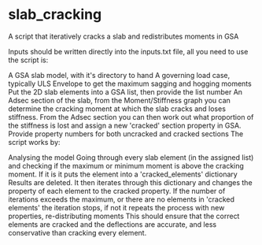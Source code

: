 # slab_cracking
A script that iteratively cracks a slab and redistributes moments in GSA

Inputs should be written directly into the inputs.txt file, all you need to use the script is:

A GSA slab model, with it's directory to hand
  A governing load case, typically ULS Envelope to get the maximum sagging and hogging moments
  Put the 2D slab elements into a GSA list, then provide the list number
  An Adsec section of the slab, from the Moment/Stiffness graph you can determine the cracking moment at which the slab cracks and loses stiffness.
  From the Adsec section you can then work out what proportion of the stiffness is lost and assign a new 'cracked' section property in GSA. Provide property numbers for both     uncracked and cracked sections
  The script works by:

Analysing the model
  Going through every slab element (in the assigned list) and checking if the maximum or minimum moment is above the cracking moment. If it is it puts the element into a 'cracked_elements' dictionary
  Results are deleted.
  It then iterates through this dictionary and changes the property of each element to the cracked property.
  If the number of iterations exceeds the maximum, or there are no elements in 'cracked elements' the iteration stops, if not it repeats the process with new properties, re-distributing moments
  This should ensure that the correct elements are cracked and the deflections are accurate, and less conservative than cracking every element.
